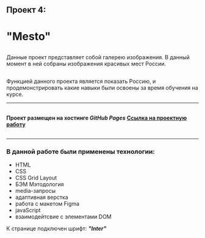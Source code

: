 ## Проект 4:
# **"Mesto"**
##
Данные проект представляет собой галерею изображения. В данный момент в ней собраны изображения красивых мест России.
##
Функцией данного проекта является показать Россию, и продемонстрировать какие навыки были освоены за время обучения на курсе.
___
##
**Проект размещен на хостинге _GitHub Pages_**
**[Ссылка на проектную работу]()**
##
___

### В данной работе были применены технологии: 
* HTML
* CSS
* CSS Grid Layout
* БЭМ Мэтодология
* media-запросы
* адаптивная верстка
* работа с макетом Figma
* javaScript
* взаимодейтсвие с элементами DOM

К странице подключен шрифт: __*"Inter"*__
